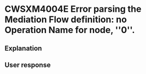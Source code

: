 # CWSXM4004E Error parsing the Mediation Flow definition: no Operation Name for node, ''0''.

## Explanation

## User response